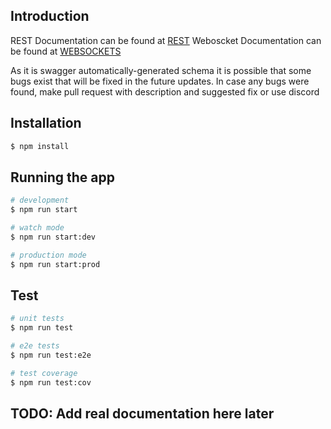 ## Introduction

REST Documentation can be found at [REST](http://localhost:7001/api/docs)
Weboscket Documentation can be found at [WEBSOCKETS](http://localhost:7001/async-api/docs)

As it is swagger automatically-generated schema it is possible that some bugs exist that will be fixed in the future updates. In case any bugs were found, make pull request with description and suggested fix or use discord

## Installation

```bash
$ npm install
```

## Running the app

```bash
# development
$ npm run start

# watch mode
$ npm run start:dev

# production mode
$ npm run start:prod
```

## Test

```bash
# unit tests
$ npm run test

# e2e tests
$ npm run test:e2e

# test coverage
$ npm run test:cov
```

## TODO: Add real documentation here later